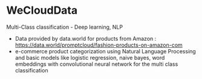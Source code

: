 # WeCloudData
Multi-Class classification - Deep learning, NLP

- Data provided by data.world for products from Amazon : https://data.world/promptcloud/fashion-products-on-amazon-com
- e-commerce product categorization using Natural Language Processing and basic models like logistic regression, naive bayes, word embeddings with convolutional neural network for the multi class classification
